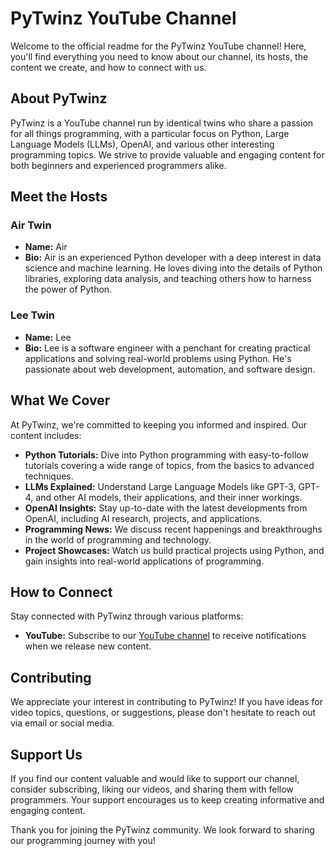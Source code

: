 # PyTwinz YouTube Channel

Welcome to the official readme for the PyTwinz YouTube channel! Here, you'll find everything you need to know about our channel, its hosts, the content we create, and how to connect with us.

## About PyTwinz

PyTwinz is a YouTube channel run by identical twins who share a passion for all things programming, with a particular focus on Python, Large Language Models (LLMs), OpenAI, and various other interesting programming topics. We strive to provide valuable and engaging content for both beginners and experienced programmers alike.

## Meet the Hosts

### Air Twin
- **Name:** Air
- **Bio:** Air is an experienced Python developer with a deep interest in data science and machine learning. He loves diving into the details of Python libraries, exploring data analysis, and teaching others how to harness the power of Python.

### Lee Twin
- **Name:** Lee
- **Bio:** Lee is a software engineer with a penchant for creating practical applications and solving real-world problems using Python. He's passionate about web development, automation, and software design.

## What We Cover

At PyTwinz, we're committed to keeping you informed and inspired. Our content includes:

- **Python Tutorials:** Dive into Python programming with easy-to-follow tutorials covering a wide range of topics, from the basics to advanced techniques.
- **LLMs Explained:** Understand Large Language Models like GPT-3, GPT-4, and other AI models, their applications, and their inner workings.
- **OpenAI Insights:** Stay up-to-date with the latest developments from OpenAI, including AI research, projects, and applications.
- **Programming News:** We discuss recent happenings and breakthroughs in the world of programming and technology.
- **Project Showcases:** Watch us build practical projects using Python, and gain insights into real-world applications of programming.

## How to Connect

Stay connected with PyTwinz through various platforms:

- **YouTube:** Subscribe to our [YouTube channel](https://www.youtube.com/@pytwinz) to receive notifications when we release new content.


## Contributing

We appreciate your interest in contributing to PyTwinz! If you have ideas for video topics, questions, or suggestions, please don't hesitate to reach out via email or social media.

## Support Us

If you find our content valuable and would like to support our channel, consider subscribing, liking our videos, and sharing them with fellow programmers. Your support encourages us to keep creating informative and engaging content.

Thank you for joining the PyTwinz community. We look forward to sharing our programming journey with you!
